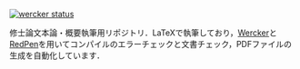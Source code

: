 [![wercker status](https://app.wercker.com/status/438554d6a8aa9c2c16dbdb7c1123589e/s/master "wercker status")](https://app.wercker.com/project/byKey/438554d6a8aa9c2c16dbdb7c1123589e)

修士論文本論・概要執筆用リポジトリ．LaTeXで執筆しており，[Wercker](https://app.wercker.com)と[RedPen](https://github.com/redpen-cc/redpen)を用いてコンパイルのエラーチェックと文書チェック，PDFファイルの生成を自動化しています．